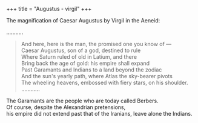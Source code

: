 +++
title = "Augustus - virgil"
+++

The magnification of Caesar Augustus by Virgil in the Aeneid:

...........
> And here, here is the man, the promised one you know of —  
Caesar Augustus, son of a god, destined to rule  
Where Saturn ruled of old in Latium, and there  
Bring back the age of gold: his empire shall expand    
Past Garamants and Indians to a land beyond the zodiac  
And the sun's yearly path, where Atlas the sky-bearer pivots  
The wheeling heavens, embossed with fiery stars, on his shoulder.  
............

The Garamants are the people who are today called Berbers.  
Of course, despite the Alexandrian pretensions,  
his empire did not extend past that of the Iranians, leave alone the Indians.